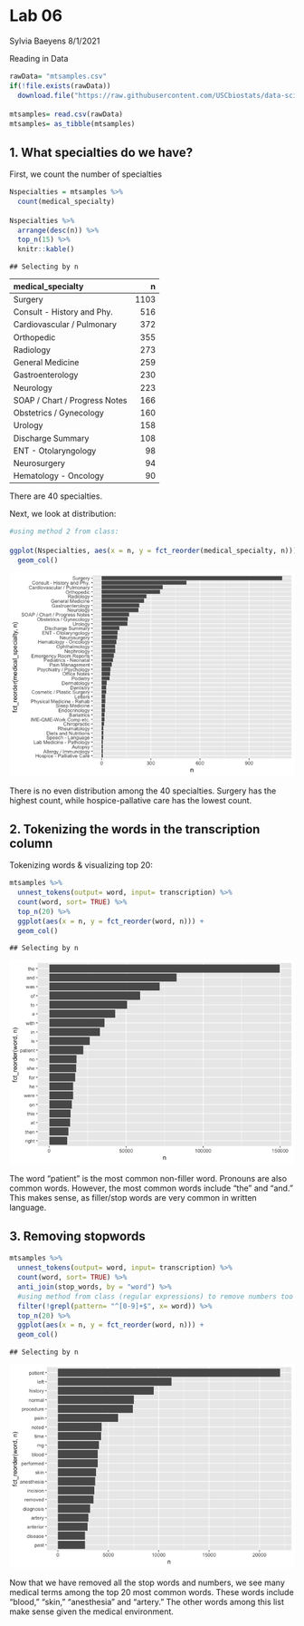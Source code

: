 Lab 06
================
Sylvia Baeyens
8/1/2021

Reading in Data

``` r
rawData= "mtsamples.csv"
if(!file.exists(rawData))
  download.file("https://raw.githubusercontent.com/USCbiostats/data-science-data/master/00_mtsamples/mtsamples.csv", destfile = rawData)

mtsamples= read.csv(rawData) 
mtsamples= as_tibble(mtsamples)
```

## 1. What specialties do we have?

First, we count the number of specialties

``` r
Nspecialties = mtsamples %>%
  count(medical_specialty)

Nspecialties %>%
  arrange(desc(n)) %>%
  top_n(15) %>%
  knitr::kable()
```

    ## Selecting by n

| medical\_specialty            |    n |
|:------------------------------|-----:|
| Surgery                       | 1103 |
| Consult - History and Phy.    |  516 |
| Cardiovascular / Pulmonary    |  372 |
| Orthopedic                    |  355 |
| Radiology                     |  273 |
| General Medicine              |  259 |
| Gastroenterology              |  230 |
| Neurology                     |  223 |
| SOAP / Chart / Progress Notes |  166 |
| Obstetrics / Gynecology       |  160 |
| Urology                       |  158 |
| Discharge Summary             |  108 |
| ENT - Otolaryngology          |   98 |
| Neurosurgery                  |   94 |
| Hematology - Oncology         |   90 |

There are 40 specialties.

Next, we look at distribution:

``` r
#using method 2 from class:

ggplot(Nspecialties, aes(x = n, y = fct_reorder(medical_specialty, n))) +
  geom_col()
```

![](Lab06_files/figure-gfm/unnamed-chunk-3-1.png)<!-- -->

There is no even distribution among the 40 specialties. Surgery has the
highest count, while hospice-pallative care has the lowest count.

## 2. Tokenizing the words in the transcription column

Tokenizing words & visualizing top 20:

``` r
mtsamples %>%
  unnest_tokens(output= word, input= transcription) %>%
  count(word, sort= TRUE) %>%
  top_n(20) %>%
  ggplot(aes(x = n, y = fct_reorder(word, n))) +
  geom_col()
```

    ## Selecting by n

![](Lab06_files/figure-gfm/unnamed-chunk-4-1.png)<!-- -->

The word “patient” is the most common non-filler word. Pronouns are also
common words. However, the most common words include “the” and “and.”
This makes sense, as filler/stop words are very common in written
language.

## 3. Removing stopwords

``` r
mtsamples %>%
  unnest_tokens(output= word, input= transcription) %>%
  count(word, sort= TRUE) %>%
  anti_join(stop_words, by = "word") %>%
  #using method from class (regular expressions) to remove numbers too
  filter(!grepl(pattern= "^[0-9]+$", x= word)) %>%
  top_n(20) %>%
  ggplot(aes(x = n, y = fct_reorder(word, n))) +
  geom_col()
```

    ## Selecting by n

![](Lab06_files/figure-gfm/unnamed-chunk-5-1.png)<!-- -->

Now that we have removed all the stop words and numbers, we see many
medical terms among the top 20 most common words. These words include
“blood,” “skin,” “anesthesia” and “artery.” The other words among this
list make sense given the medical environment.
